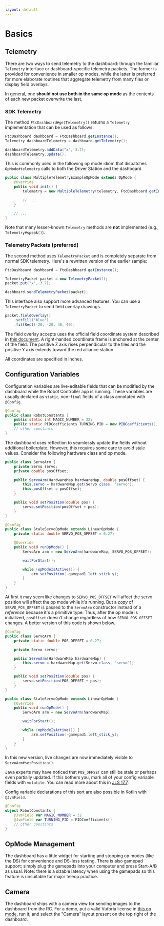 ```yaml
---
layout: default
---
```


# Basics

## Telemetry

There are two ways to send telemetry to the dashboard: through the familiar `Telemetry` interface or dashboard-specific telemetry packets. The former is provided for convenience in smaller op modes, while the latter is preferred for more elaborate routines that aggregate telemetry from many files or display field overlays.

In general, one **should not use both in the same op mode** as the contents of each new packet overwrite the last. 

  <!-- **Note** that both methods use the same underlying transmission mechanism and **are therefore mutually exclusive**. There is also no **rate limiting** so be careful with sending telemetry too frequently (20ms and slower is probably fine). -->

### SDK Telemetry

The method `FtcDashboard#getTelemetry()` returns a `Telemetry` implementation that can be used as follows.

```java
FtcDashboard dashboard = FtcDashboard.getInstance();
Telemetry dashboardTelemetry = dashboard.getTelemetry();

dashboardTelemetry.addData("x", 3.7);
dashboardTelemetry.update();
```

This is commonly used in the following op mode idiom that dispatches `OpMode#telemetry` calls to both the Driver Station and the dashboard.

```java
public class MultipleTelemetryExampleOpMode extends OpMode {
    @Override
    public void init() {
        telemetry = new MultipleTelemetry(telemetry, FtcDashboard.getInstance().getTelemetry());

        // ...
    }

    // ...
}
```

Note that many lesser-known `Telemetry` methods are **not** implemented (e.g., `Telemetry#speak()`).

### Telemetry Packets (preferred)

The second method uses `TelemetryPacket` and is completely separate from normal SDK telemetry. Here's a rewritten version of the earlier sample:

```java
FtcDashboard dashboard = FtcDashboard.getInstance();

TelemetryPacket packet = new TelemetryPacket();
packet.put("x", 3.7);

dashboard.sendTelemetryPacket(packet);
```

This interface also support more advanced features. You can use a `TelemetryPacket` to send field overlay drawings.

```java
packet.fieldOverlay()
    .setFill("blue")
    .fillRect(-20, -20, 40, 40);
```

The field overlay accepts uses the official field coordinate system described in [this document](official_field_coord_sys.pdf). A right-handed coordinate frame is anchored at the center of the field. The positive Z axis rises perpendicular to the tiles and the positive Y axis extends toward the red alliance station.

All coordinates are specified in inches.

## Configuration Variables

Configuration variables are live-editable fields that can be modified by the dashboard while the Robot Controller app is running. These variables are usually declared as `static`, non-`final` fields of a class annotated with `@Config`.

```java
@Config
public class RobotConstants {
    public static int MAGIC_NUMBER = 32;
    public static PIDCoefficients TURNING_PID = new PIDCoefficients();
    // other constants
}
```

The dashboard uses reflection to seamlessly update the fields without additional boilerplate. However, this requires some care to avoid stale values. Consider the following hardware class and op mode.

```java
public class ServoArm {
    private Servo servo;
    private double posOffset;

    public ServoArm(HardwareMap hardwareMap, double posOffset) {
        this.servo = hardwareMap.get(Servo.class, "servo");
        this.posOffset = posOffset;
    }

    public void setPosition(double pos) {
        servo.setPosition(posOffset + pos);
    }
}

@Config
public class StaleServoOpMode extends LinearOpMode {
    private static double SERVO_POS_OFFSET = 0.27;

    @Override
    public void runOpMode() {
        ServoArm arm = new ServoArm(hardwareMap, SERVO_POS_OFFSET);

        waitForStart();

        while (opModeIsActive()) {
            arm.setPosition(-gamepad1.left_stick_y);
        }
    }
}
```

At first it may seem like changes to `SERVO_POS_OFFSET` will affect the servo position will affect the op mode while it's running. But a _copy_ of `SERVO_POS_OFFSET` is passed to the `ServoArm` constructor instead of a _reference_ because it's a primitive type. Thus, after the op mode is initialized, `posOffset` doesn't change regardless of how `SERVO_POS_OFFSET` changes. A better version of this code is shown below.

```java
@Config
public class ServoArm {
    private static double POS_OFFSET = 0.27;

    private Servo servo;

    public ServoArm(HardwareMap hardwareMap) {
        this.servo = hardwareMap.get(Servo.class, "servo");
    }

    public void setPosition(double pos) {
        servo.setPosition(POS_OFFSET + pos);
    }
}

public class StaleServoOpMode extends LinearOpMode {
    @Override
    public void runOpMode() {
        ServoArm arm = new ServoArm(hardwareMap);

        waitForStart();

        while (opModeIsActive()) {
            arm.setPosition(-gamepad1.left_stick_y);
        }
    }
}
```

In this new version, live changes are now immediately visible to `ServoArm#setPosition()`.

Java experts may have noticed that `POS_OFFSET` can still be stale or perhaps even partially updated. If this bothers you, mark all of your config variable fields with `volatile`. You can read more about this in [JLS 17.7](https://docs.oracle.com/javase/specs/jls/se8/html/jls-17.html#jls-17.7).

Config variable declarations of this sort are also possible in Kotlin with `@JvmField`.

```kotlin
@Config
object RobotConstants {  
    @JvmField var MAGIC_NUMBER = 32
    @JvmField var TURNING_PID = PIDCoefficients()
    // other constants
}
```

## OpMode Management

The dashboard has a little widget for starting and stopping op modes (like the DS) for convenience and DS-less testing. There is also gamepad support; simply plug the gamepads into your computer and press Start-A/B as usual. Note: there is a sizable latency when using the gamepads so this feature is unsuitable for major teleop practice.

## Camera

The dashboard ships with a camera view for sending images to the dashboard from the RC. For a demo, put a valid Vuforia license in [this op mode](https://github.com/acmerobotics/ftc-dashboard/blob/master/TeamCode/src/main/java/org/firstinspires/ftc/teamcode/VuforiaStreamOpMode.java), run it, and select the "Camera" layout present on the top right of the dashboard.
